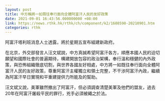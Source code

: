 ```yaml
---
layout: post
title: 中方稱將一如既往奉行面向全體阿富汗人民的友好政策
date: 2021-09-01 16:43:56.000000000 +08:00
link: https://news.rthk.hk/rthk/ch/component/k2/1608590-20210901.htm
categories: rthk
---
```


阿富汗塔利班消息人士透露，將於星期五宣布組建新政府。

在北京，外交部發言人汪文斌說，中方真誠希望阿富汗各方，順應本國人民的迫切願望和國際社會的普遍期待，構建開放包容的政治架構，奉行溫和穩健的內外政策，與恐怖組織徹底切割，與世界各國友好相處，中方將一如既往奉行面向全體阿富汗人民的友好政策，尊重阿富汗主權獨立和領土完整，不干涉阿富汗內政，繼續為阿富汗早日實現和平重建提供力所能及的幫助。

汪文斌又說，美軍雖然撤出了阿富汗，但必須調查清楚美軍及他們的盟友，過去20年在阿富汗屠殺平民的罪行，兇手必須被繩之於法。
